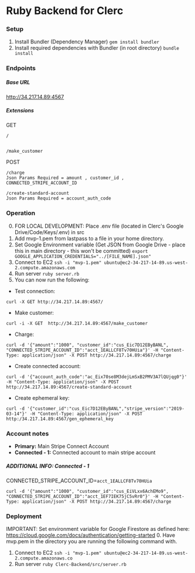 # Ruby Backend for Clerc

### Setup 
1. Install Bundler (Dependency Manager)
```gem install bundler```
2. Install required dependencies with Bundler (in root directory)
```bundle install```

### Endpoints

##### Base URL
http://34.217.14.89:4567
##### Extensions
GET

    /


    /make_customer
POST

    /charge
    Json Params Required = amount , customer_id , CONNECTED_STRIPE_ACCOUNT_ID
    
    /create-standard-account
    Json Params Required = account_auth_code
    
### Operation
0. FOR LOCAL DEVELOPMENT: Place .env file (located in Clerc's Google Drive/Code/Keys/.env) in src
0. Add mvp-1.pem from lastpass to a file in your home directory.
0. Set Google Environment variable (Get JSON from Google Drive - place this in main directory - this won't be committed)
```export GOOGLE_APPLICATION_CREDENTIALS="../[FILE_NAME].json"```
1. Connect to EC2
```ssh -i "mvp-1.pem" ubuntu@ec2-34-217-14-89.us-west-2.compute.amazonaws.com```
2. Run server
```ruby server.rb```
3. You can now run the following:
- Test connection:

```curl -X GET http://34.217.14.89:4567/```

- Make customer:

```curl -i -X GET  http://34.217.14.89:4567/make_customer```
- Charge: 

```curl -d '{"amount":"1000", "customer_id":"cus_Eic7D12EByBANL", "CONNECTED_STRIPE_ACCOUNT_ID":"acct_1EALLCF8Tv70HUia"}' -H "Content-Type: application/json" -X POST http://34.217.14.89:4567/charge```
- Create connected account:

```curl -d '{"account_auth_code":"ac_Eix70se8M3dejLmSxB2PMV3A7lQUjqg0"}' -H "Content-Type: application/json" -X POST http://34.217.14.89:4567/create-standard-account```

- Create ephemeral key:

```curl -d '{"customer_id":"cus_Eic7D12EByBANL","stripe_version":"2019-03-14"}' -H "Content-Type: application/json" -X POST http:/34.217.14.89:4567/gen_ephemeral_key```

### Account notes
- **Primary:** Main Stripe Connect Account
- **Connected - 1:** Connected account to main stripe account

##### ADDITIONAL INFO: Connected - 1 
CONNECTED_STRIPE_ACCOUNT_ID=```acct_1EALLCF8Tv70HUia```
``` 
curl -d '{"amount":"1000", "customer_id":"cus_EiVLxx6AchEMo9", "CONNECTED_STRIPE_ACCOUNT_ID":"acct_1EF7IEK75jC5vRr0"}' -H "Content-Type: application/json" -X POST http://34.217.14.89:4567/charge
```

### Deployment
IMPORTANT: Set environment variable for Google Firestore as defined here: https://cloud.google.com/docs/authentication/getting-started
0. Have mvp.pem in the directory you are running the following command with.
1. Connect to EC2
```ssh -i "mvp-1.pem" ubuntu@ec2-34-217-14-89.us-west-2.compute.amazonaws.co```
2. Run server
```ruby Clerc-Backend/src/server.rb```
